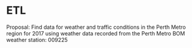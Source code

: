 # ETL

Proposal:
Find data for weather and traffic conditions in the Perth Metro region for 2017 using weather data recorded from the Perth Metro BOM weather station: 009225
